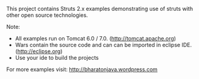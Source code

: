 This project contains Struts 2.x examples demonstrating use of struts with other open source technologies.

Note:

  * All examples run on Tomcat 6.0 / 7.0. (http://tomcat.apache.org)
  * Wars contain the source code and can can be imported in eclipse IDE. (http://eclipse.org)
  * Use your ide to build the projects


For more examples visit: http://bharatonjava.wordpress.com